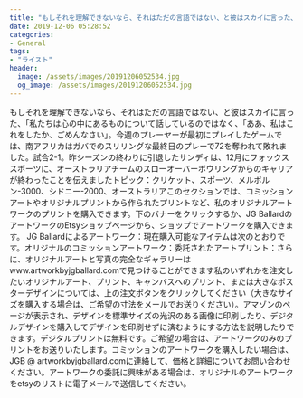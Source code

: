 ```yaml
---
title: "もしそれを理解できないなら、それはただの言語ではない、と彼はスカイに言った、「私たちは心の中にあるものについて話しているのではなく、「ああ、私はこれをしたか、ごめんなさい」。"
date: 2019-12-06 05:28:52
categories:
- General
tags:
- "ライスト"
header:
  image: /assets/images/20191206052534.jpg
  og_image: /assets/images/20191206052534.jpg
---
```


もしそれを理解できないなら、それはただの言語ではない、と彼はスカイに言った、「私たちは心の中にあるものについて話しているのではなく、「ああ、私はこれをしたか、ごめんなさい」。今週のプレーヤーが最初にプレイしたゲームでは、南アフリカはガバでのスリリングな最終日のプレーで72を奪われて敗れました。試合2-1。昨シーズンの終わりに引退したサンディは、12月にフォックススポーツに、オーストラリアチームのスローオーバーボウリングからのキャリアが終わったことを伝えましたトピック：クリケット、スポーツ、メルボルン-3000、シドニー-2000、オーストラリアこのセクションでは、コミッションアートやオリジナルプリントから作られたプリントなど、私のオリジナルアートワークのプリントを購入できます。下のバナーをクリックするか、JG BallardのアートワークのEtsyショップページから、ショップでアートワークを購入できます。 JG Ballardによるアートワーク：現在購入可能なアイテムは次のとおりです。オリジナルのコミッションアートワーク：委託されたアートプリント：さらに、オリジナルアートと写真の完全なギャラリーはwww.artworkbyjgballard.comで見つけることができます私のいずれかを注文したいオリジナルアート、プリント、キャンバスへのプリント、または大きなポスターデザインについては、上の注文ボタンをクリックしてください（大きなサイズを購入する場合は、ご希望の寸法をメールでお送りください）。アマゾンのページが表示され、デザインを標準サイズの光沢のある画像に印刷したり、デジタルデザインを購入してデザインを印刷せずに済むようにする方法を説明したりできます。デジタルプリントは無料です。ご希望の場合は、アートワークのみのプリントをお送りいたします。コミッションのアートワークを購入したい場合は、JGB @ artworkbyjgballard.comに連絡して、価格と詳細についてお問い合わせください。アートワークの委託に興味がある場合は、オリジナルのアートワークをetsyのリストに電子メールで送信してください。
